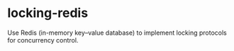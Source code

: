 # locking-redis

Use Redis (in-memory key–value database) to implement locking protocols for concurrency control.
